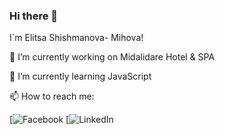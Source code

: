 ### Hi there 👋
I`m Elitsa Shishmanova- Mihova!

🔭 I’m currently working on Midalidare Hotel & SPA

🌱 I’m currently learning JavaScript

📫 How to reach me: 

[![Facebook](https://www.facebook.com/eli.mihova/) 
[![LinkedIn](https://www.linkedin.com/in/elica-shishmanova-mihova-277914a5/) 

